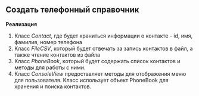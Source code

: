 ## Создать телефонный справочник 

**Реализация**

1. Класс *Contact*, где будет храниться информации о контакте - id, имя, фамилия, номер телефона
2. Класс *FileCSV*, который будет отвечать за запись контактов в файл, а также чтение контактов из файла
3. Класс *PhoneBook*, который будет содержать список контактов и методы для работы с ними.
4. Класс *ConsoleView* предоставляет методы для отображения меню
для пользователя. Класс использует объект PhoneBook для хранения и поиска контактов.
 